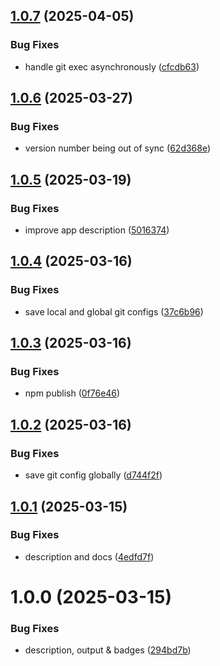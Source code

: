 ## [1.0.7](https://github.com/jamieweavis/gitsu/compare/v1.0.6...v1.0.7) (2025-04-05)


### Bug Fixes

* handle git exec asynchronously ([cfcdb63](https://github.com/jamieweavis/gitsu/commit/cfcdb630fbd680759278f47a98f4481766d6ff0e))

## [1.0.6](https://github.com/jamieweavis/gitsu/compare/v1.0.5...v1.0.6) (2025-03-27)


### Bug Fixes

* version number being out of sync ([62d368e](https://github.com/jamieweavis/gitsu/commit/62d368ede1b487d24a2085b4984884fdc479bcac))

## [1.0.5](https://github.com/jamieweavis/gitsu/compare/v1.0.4...v1.0.5) (2025-03-19)


### Bug Fixes

* improve app description ([5016374](https://github.com/jamieweavis/gitsu/commit/5016374e422875fde42859da6386bec62bd57673))

## [1.0.4](https://github.com/jamieweavis/gitsu/compare/v1.0.3...v1.0.4) (2025-03-16)


### Bug Fixes

* save local and global git configs ([37c6b96](https://github.com/jamieweavis/gitsu/commit/37c6b960dddc41c180c6f99ec0a3c6e9bfd600fe))

## [1.0.3](https://github.com/jamieweavis/gitsu/compare/v1.0.2...v1.0.3) (2025-03-16)


### Bug Fixes

* npm publish ([0f76e46](https://github.com/jamieweavis/gitsu/commit/0f76e463d8208811b07430a7a499988e67ca6e68))

## [1.0.2](https://github.com/jamieweavis/gitsu/compare/v1.0.1...v1.0.2) (2025-03-16)


### Bug Fixes

* save git config globally ([d744f2f](https://github.com/jamieweavis/gitsu/commit/d744f2ff3c39187531c60d41df3269b8f4bd7d7e))

## [1.0.1](https://github.com/jamieweavis/gitsu/compare/v1.0.0...v1.0.1) (2025-03-15)


### Bug Fixes

* description and docs ([4edfd7f](https://github.com/jamieweavis/gitsu/commit/4edfd7fc3b81dc6965a996226171224849efc4a8))

# 1.0.0 (2025-03-15)


### Bug Fixes

* description, output & badges ([294bd7b](https://github.com/jamieweavis/gitsu/commit/294bd7bcd2fb7355539d76aae09f546ae63927ef))
